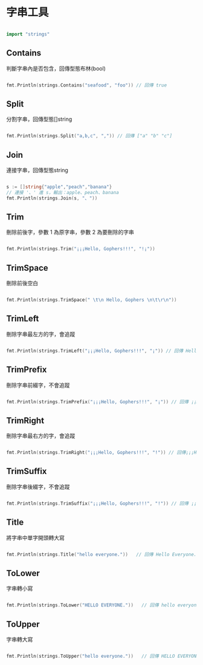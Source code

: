 # 字串工具

```go

import "strings"

```

## Contains

判斷字串內是否包含，回傳型態布林(bool)

```go

fmt.Println(strings.Contains("seafood", "foo")) // 回傳 true

```

## Split

分割字串，回傳型態[]string

```go

fmt.Println(strings.Split("a,b,c", ",")) // 回傳 ["a" "b" "c"]

```

## Join

連接字串，回傳型態string

```go

s := []string{"apple","peach","banana"}
// 連接 '、' 進 s，輸出：apple、peach、banana
fmt.Println(strings.Join(s, "、"))

```

## Trim

刪除前後字，參數 1 為原字串，參數 2 為要刪除的字串

```go

fmt.Println(strings.Trim("¡¡¡Hello, Gophers!!!", "!¡"))

```

## TrimSpace

刪除前後空白

```go

fmt.Println(strings.TrimSpace(" \t\n Hello, Gophers \n\t\r\n"))

```

## TrimLeft

刪除字串最左方的字，會追蹤

```go

fmt.Println(strings.TrimLeft("¡¡¡Hello, Gophers!!!", "¡")) // 回傳 Hello, Gophers!!!

```

## TrimPrefix

刪除字串前綴字，不會追蹤

```go

fmt.Println(strings.TrimPrefix("¡¡¡Hello, Gophers!!!", "¡")) // 回傳 ¡¡Hello, Gophers!!!

```

## TrimRight

刪除字串最右方的字，會追蹤

```go

fmt.Println(strings.TrimRight("¡¡¡Hello, Gophers!!!", "!")) // 回傳¡¡¡Hello, Gophers

```

## TrimSuffix

刪除字串後綴字，不會追蹤

```go

fmt.Println(strings.TrimSuffix("¡¡¡Hello, Gophers!!!", "!")) // 回傳 ¡¡¡Hello, Gophers!!

```

## Title

將字串中單字開頭轉大寫

```go

fmt.Println(strings.Title("hello everyone."))   // 回傳 Hello Everyone.

```

## ToLower

字串轉小寫

```go

fmt.Println(strings.ToLower("HELLO EVERYONE."))   // 回傳 hello everyone.

```

## ToUpper

字串轉大寫

```go

fmt.Println(strings.ToUpper("hello everyone."))   // 回傳 HELLO EVERYONE.

```
